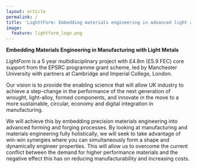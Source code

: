 ```yaml
---
layout: article
permalink: /
title: 'LighttForm: Embedding materials engineering in advanced light alloy manufacturing'
image:
  feature: lightform_logo.png
---
```


**Embedding Materials Engineering in Manufacturing with Light Metals**

_LightForm_ is a 5 year multidisciplinary project with £4.8m (£5.9 FEC) core support from the EPSRC programme grant scheme, led by Manchester University with partners at Cambridge and Imperial College, London.

Our vision is to provide the enabling science that will allow UK industry to achieve a step-change in the performance of the next generation of wrought, light-alloy, formed components, and innovate in the move to a more sustainable, circular, economy and digital integration in manufacturing.

We will achieve this by embedding precision materials engineering into advanced forming and forging processes. By looking at manufacturing and materials engineering fully holistically, we will seek to take advantage of win-win synergies where you can simultaneously form a shape and dynamically engineer properties. This will allow us to overcome the current conflict between the demand for higher performance materials and the negative effect this has on reducing manufacturability and increasing costs.
